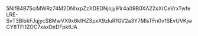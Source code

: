5NlfB4B75ciMWRz74M2DNhxpZzXDEDNjojy91r4a09B0XA22xXrCeVrxTwfeLRE-SvT3BlbkFJqjycSBMwVX9x6kfHZSpxX9zluR1GV2a3Y7MlsTFn0v1SEvUVKjwCY8TFI1ZOC7xaxDeDFpktUA
